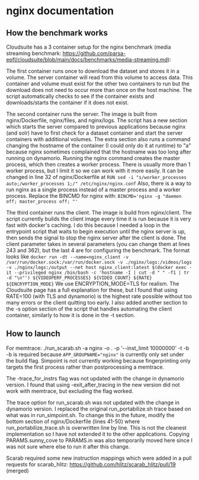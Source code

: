 # nginx documentation

## How the benchmark works

Cloudsuite has a 3 container setup for the nginx benchmark (media streaming benchmark: https://github.com/parsa-epfl/cloudsuite/blob/main/docs/benchmarks/media-streaming.md):

The first container runs once to download the dataset and stores it in a volume. The server container will read from this volume to access data. This container and volume must exist for the other two containers to run but the download does not need to occur more than once on the host machine. The script automatically checks to see if the container exists and downloads/starts the container if it does not exist.

The second container runs the server. The image is built from nginx/Dockerfile, nginx/files, and nginx/logs. The script has a new section which starts the server compared to previous applications because nginx (and solr) have to first check for a dataset container and start the server containers with additional volumes. The extra section also runs a command changing the hostname of the container (I could only do it at runtime) to "a" because nginx sometimes complained that the hostname was too long after running on dynamorio. Running the nginx command creates the master process, which then creates a worker process. There is usually more than 1 worker process, but I limit it so we can work with it more easily. It can be changed in line 32 of nginx/Dockerfile at
`RUN sed -i "s/worker_processes auto;/worker_processes 1;/" /etc/nginx/nginx.conf`
Also, there is a way to run nginx as a single process instead of a master process and a worker process. Replace the BINCMD for nginx with:
`BINCMD='nginx -g "daemon off; master_process off; "'`

The third container runs the client. The image is build from nginx/client. The script currently builds the client image every time it is run because it is very fast with docker's caching. I do this because I needed a loop in the entrypoint script that waits to begin execution until the nginx server is up, then sends the signal to stop the nginx server after the client is done. The client parameter takes in several parameters (you can change them at lines 243 and 362), but the last 4 are for configuring the benchmark. The format looks like 
`docker run -dt --name=nginx_client -v /var/run/docker.sock:/var/run/docker.sock -v ./nginx/logs:/videos/logs -v ./nginx/logs:/output --net host nginx_client:latest $(docker exec -it --privileged nginx /bin/bash -c 'hostname -I | cut -d " " -f1 | tr -d "\n"') ${VIDEOPERF_PROCESSES} ${VIDEO_COUNT} ${RATE} ${ENCRYPTION_MODE}`
We use ENCRYPTION_MODE=TLS for realism. The Cloudsuite page has a full explanation for these, but I found that using RATE=100 (with TLS and dynamorio) is the highest rate possible without too many errors or the client quitting too early. I also added another section to the -s option section of the script that handles automating the client container, similarly to how it is done in the -t section.

## How to launch

For memtrace: ./run_scarab.sh -a nginx -o . -p '--inst_limit 10000000' -t -b
-b is required because `APP_GROUPNAME="nginx"` is currently only set under the build flag. Simpoint is not currently working because fingerprinting only targets the first process rather than postprocessing a memtrace.

The -trace_for_instrs flag was not updated with the change in dynamorio version. I found that using -exit_after_tracing in the new version did not work with memtrace, but excluding the flag worked. 

The trace option for run_scarab.sh was not updated with the change in dynamorio version. I replaced the original run_portabilize.sh trace based on what was in run_simpoint.sh. To change this in the future, modify the bottom section of nginx/Dockerfile (lines 41-50) where run_portabilize_trace.sh is overwritten line by line. This is not the cleanest implementation so I have not extended it to the other applications.
Copying PARAMS.sunny_cove to PARAMS.in was also temporarily moved here since I was not sure where else to run it after this change.

Scarab required some new instruction mappings which were added in a pull requests for scarab_hlitz: https://github.com/hlitz/scarab_hlitz/pull/19 (merged)
